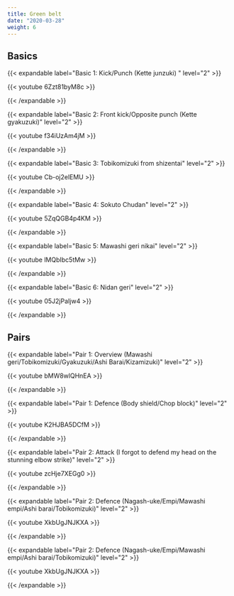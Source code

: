 ```yaml
---
title: Green belt
date: "2020-03-28"
weight: 6
---
```


## Basics

{{< expandable label="Basic 1: Kick/Punch (Kette junzuki) " level="2" >}}

{{< youtube 6Zzt81byM8c >}}

{{< /expandable >}}

{{< expandable label="Basic 2: Front kick/Opposite punch (Kette gyakuzuki)" level="2" >}}

{{< youtube f34iUzAm4jM >}}

{{< /expandable >}}

{{< expandable label="Basic 3: Tobikomizuki from shizentai" level="2" >}}

{{< youtube Cb-oj2elEMU >}}

{{< /expandable >}}

{{< expandable label="Basic 4: Sokuto Chudan" level="2" >}}

{{< youtube 5ZqQGB4p4KM >}}

{{< /expandable >}}

{{< expandable label="Basic 5: Mawashi geri nikai" level="2" >}}

{{< youtube lMQbIbc5tMw >}}

{{< /expandable >}}

{{< expandable label="Basic 6: Nidan geri" level="2" >}}

{{< youtube 05J2jPaIjw4 >}}

{{< /expandable >}}


## Pairs

{{< expandable label="Pair 1: Overview (Mawashi geri/Tobikomizuki/Gyakuzuki/Ashi Barai/Kizamizuki)" level="2" >}}

{{< youtube bMW8wlQHnEA >}}

{{< /expandable >}}

{{< expandable label="Pair 1: Defence (Body shield/Chop block)" level="2" >}}

{{< youtube K2HJBA5DCfM >}}

{{< /expandable >}}

{{< expandable label="Pair 2: Attack (I forgot to defend my head on the stunning elbow strike)" level="2" >}}

{{< youtube zcHje7XEGg0 >}}

{{< /expandable >}}

{{< expandable label="Pair 2: Defence (Nagash-uke/Empi/Mawashi empi/Ashi barai/Tobikomizuki)" level="2" >}}

{{< youtube XkbUgJNJKXA >}}

{{< /expandable >}}

{{< expandable label="Pair 2: Defence (Nagash-uke/Empi/Mawashi empi/Ashi barai/Tobikomizuki)" level="2" >}}

{{< youtube XkbUgJNJKXA >}}

{{< /expandable >}}
